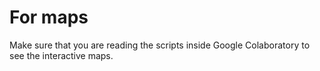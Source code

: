 # For maps
Make sure that you are reading the scripts inside Google Colaboratory to see the interactive maps.
